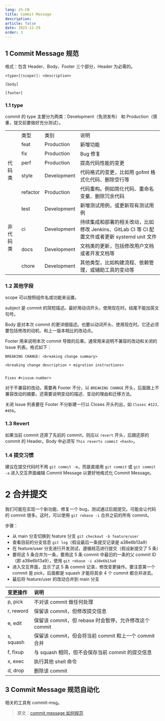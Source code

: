 ```yaml
---
lang: zh-CN
title: Commit Message
description:
article: false
date: 2023-12-29
order: 3
---
```


## 1 Commit Message 规范

格式：包含 Header、Body、Footer 三个部分，Header 为必需的。

```
<type>[(scope)]: <description>

[body]

[footer]
```

### 1.1 type

commit 的 type 主要分为两类：Development（免测发布） 和 Production（慎重，提交前要做好充分测试）。

<table>
    <tbody>
        <tr>
            <td></td>
            <td>类型</td>
            <td>类别</td>
            <td>说明</td>
        </tr>
        <tr>
            <td rowspan="5">代码类</td>
            <td>feat</td>
            <td>Production</td>
            <td>新增功能</td>
        </tr>
        <tr>
            <td>fix</td>
            <td>Production</td>
            <td>Bug 修复</td>
        </tr>
        <tr>
            <td>perf</td>
            <td>Production</td>
            <td>提高代码性能的变更</td>
        </tr>
        <tr>
            <td>style</td>
            <td>Development</td>
            <td>代码格式的变更，比如用 gofmt 格式化代码、删除空行等</td>
        </tr>
        <tr>
            <td>refactor</td>
            <td>Production</td>
            <td>代码重构。例如简化代码、重命名变量、删除冗余代码</td>
        </tr>
        <tr>
            <td rowspan="4">非代码类</td>
            <td>test</td>
            <td>Development</td>
            <td>新增测试用例，或更新现有测试用例</td>
        </tr>
        <tr>
            <td>ci</td>
            <td>Development</td>
            <td>持续集成和部署的相关改动，比如修改 Jenkins、GitLab CI 等 CI 配置文件或者更新 systemd unit 文件</td>
        </tr>
        <tr>
            <td>docs</td>
            <td>Development</td>
            <td>文档类的更新，包括修改用户文档或者开发文档等</td>
        </tr>
        <tr>
            <td>chore</td>
            <td>Development</td>
            <td>其他类型，比如构建流程、依赖管理，或辅助工具的变动等</td>
        </tr>
    </tbody>
</table>

### 1.2 其他字段

scope 可以按照组件名或功能来设置。

subject 是 commit 的简短描述。最好用动词开头，使用现在时。结尾不能加英文句号。

Body 是对本次 commit 的更详细描述。也要以动词开头、使用现在时。它还必须要包括修改的动机、和上一版本相比的改动点。

Footer 用来说明本次 commit 导致的后果。通常用来说明不兼容的改动和关闭的 Issue 列表。格式如下：

```
BREAKING CHANGE: <breaking change summary>

<breaking change description + migration instructions>


Fixes #<issue-number>
```

对于不兼容的改动，需要再 Footer 不分，以 `BREAKING CHANGE` 开头，后面跟上不兼容改动的摘要。还需要说明变动的描述、变动的理由和迁移方法。

关闭 Issue 列表要在 Footer 不分新建一行以 Closes 开头列出，如 `Closes #123, #456`。

### 1.3 Revert

如果当前 commit 还原了先前的 commit，则应以 `revert` 开头，后跟还原的 commit 的 Header。Body 中必须写 `This reverts commit <hash>`。

### 1.4 提交习惯

建议在提交代码时不用 `git commit -m`，而是直接用 `git commit` 或 `git commit -a` 进入交互界面编辑 Commit Message 以更好地格式化 Commit Message。

# 2 合并提交

我们可能在实现一个新功能、修复一个 bug，测试通过后就提交。可能会让代码的 commit 很多。这时，可以使用 `git rebase -i` 合并之前的所有 commit。

步骤：

- 从 main 分支切换到 feature 分支 `git checkout -b feature/user`
- 查看目前的分支信息 `git log`（假设最后一条提交记录是 a38e6b13a9）
- 在 feature/user 分支进行开发测试，遵循规范进行提交（假设新提交了 5 条）
- 要将这 5 条合并为一条，要用这 5 条 commit 中最旧的一条的父 commit ID（即 a38e6b13a9），使用 `git rebase -i a38e6b13a9`
- 进入交互界面，显示了这 5 条 commit 记录，修改变更操作。要注意第一个 commit 是 pick，后面都是 squash 才能将其余 4 个 commit 都合并进去。
- 最后将 feature/user 的改动合并到 main 分支

| 变更操作  | 说明                                                   |
| :-------- | :----------------------------------------------------- |
| p, pick   | 不对该 commit 做任何处理                               |
| r, reword | 保留该 commit，但修改提交信息                          |
| e, edit   | 保留该 commit，但 rebase 时会暂停，允许修改这个 commit |
| s, squash | 保留该 commit，但会将当前 commit 和上一个 commit 合并  |
| f, fixup  | 与 squash 相同，但不会保存当前 commit 的提交信息       |
| x, exec   | 执行其他 shell 命令                                    |
| d, drop   | 删除该 commit                                          |

## 3 Commit Message 规范自动化

相关的工具有 commit-msg。

> 原文：[commit message 如何规范](https://time.geekbang.com/column/article/380989?utm_campaign=geektime_search&utm_content=geektime_search&utm_medium=geektime_search&utm_source=geektime_search&utm_term=geektime_search)

